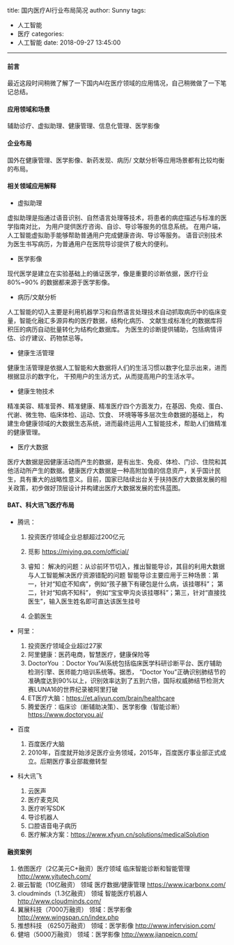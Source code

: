 title: 国内医疗AI行业布局简况
author: Sunny
tags:
  - 人工智能
  - 医疗
categories:
  - 人工智能
date: 2018-09-27 13:45:00
---
#### 前言
最近这段时间稍微了解了一下国内AI在医疗领域的应用情况，自己稍微做了一下笔记总结。

#### 应用领域和场景 

辅助诊疗、虚拟助理、健康管理、信息化管理、医学影像

#### 企业布局

国外在健康管理、医学影像、新药发现、病历/ 文献分析等应用场景都有比较均衡的布局。

<!--more-->

#### 相关领域应用解释

* 虚拟助理 

虚拟助理是指通过语音识别、自然语言处理等技术，将患者的病症描述与标准的医学指南对比，
为用户提供医疗咨询、自诊、导诊等服务的信息系统。
在用户端，人工智能虚拟助手能够帮助普通用户完成健康咨询、导诊等服务。
语音识别技术为医生书写病历，为普通用户在医院导诊提供了极大的便利。

* 医学影像 

现代医学是建立在实验基础上的循证医学，像是重要的诊断依据，医疗行业80%~90% 的数据都来源于医学影像。

* 病历/文献分析 

人工智能的切入主要是利用机器学习和自然语言处理技术自动抓取病历中的临床变量，智能化融汇多源异构的医疗数据，结构化病历、
文献生成标准化的数据库将积压的病历自动批量转化为结构化数据库。
为医生的诊断提供辅助，包括病情评估、诊疗建议、药物禁忌等。

* 健康生活管理

健康生活管理是依据人工智能和大数据将人们的生活习惯以数字化显示出来，进而根据显示的数字化，
干预用户的生活方式，从而提高用户的生活水平。

* 健康生物技术 

精准美容、精准营养、精准健康、精准医疗四个方面发力，在基因、免疫、蛋白、代谢、微生物、临床体检、运动、饮食、
环境等等多层次生命数据的基础上，
构建生命健康领域的大数据生态系统，进而最终运用人工智能技术，帮助人们做精准的健康管理。

* 医疗大数据 

医疗大数据是因健康活动而产生的数据，是有出生、免疫、体检、门诊、住院和其他活动所产生的数据。健康医疗大数据是一种高附加值的信息资产，关乎国计民生，具有重大的战略性意义。目前，国家已陆续出台关于扶持医疗大数据发展的相关政策，初步做好顶层设计并构建出医疗大数据发展的宏伟蓝图。

#### BAT、科大讯飞医疗布局
* 腾讯：

	1. 投资医疗领域企业总额超过200亿元 

	2. 觅影  https://miying.qq.com/official/
	3. 睿知：
解决的问题：从诊前环节切入，推出智能导诊，其目的利用大数据与人工智能解决医疗资源错配的问题
智能导诊主要应用于三种场景：第一，针对“知症不知病”，例如“孩子腋下有硬包是什么病，该挂哪科”；
第二，针对“知病不知科”，
例如“宝宝甲沟炎该挂哪科”；第三，针对“直接找医生”，输入医生姓名即可直达该医生挂号
	4. 企鹅医生

* 阿里：

	1. 投资医疗领域企业超过27家
	2. 阿里健康：医药电商，智慧医疗，健康保险等
	3. DoctorYou ：Doctor You”AI系统包括临床医学科研诊断平台、医疗辅助检测引擎、医师能力培训系统等。据悉，
“Doctor You”正确识别肺结节的准确度达到90%以上，识别效率达到了五到六倍，国际权威肺结节检测大赛LUNA16的世界纪录被阿里打破
	4. ET医疗大脑：https://et.aliyun.com/brain/healthcare
	5. 腾爱医疗：临床诊（断辅助决策）、医学影像（智能诊断）https://www.doctoryou.ai/

* 百度 

	1. 百度医疗大脑
	2. 2010年，百度就开始涉足医疗业务领域，2015年，百度医疗事业部正式成立。后期医疗事业部裁撤转型

* 科大讯飞
	1. 云医声
	2. 医疗麦克风
	3. 医疗听写SDK
	4. 导诊机器人
	5. 口腔语音电子病历
	6. 医疗解决方案：https://www.xfyun.cn/solutions/medicalSolution	
    
#### 融资案例	
1. 依图医疗（2亿美元C+融资）医疗领域  临床智能诊断和智能管理   http://www.yitutech.com/ 
2. 碳云智能（10亿融资） 领域  医疗数据/健康管理   https://www.icarbonx.com/	
3. cloudminds（1.3亿融资）   领域  智能医疗机器人    http://www.cloudminds.com/	
4. 翼展科技（7000万融资）        领域：医学影像    http://www.wingspan.cn/index.php
5. 推想科技 （6250万融资） 领域：医学影像    http://www.infervision.com/
6. 健培（5000万融资）  领域：医学影像    http://www.jianpeicn.com/